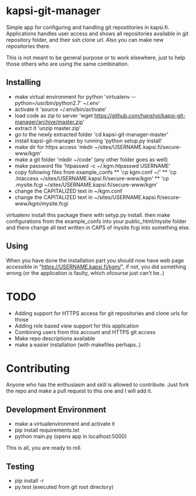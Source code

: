 # kapsi-git-manager
Simple app for configuring and handling git repostitories in kapsi.fi. Applications handles user access and shows all repositories available in
git repository folder, and their ssh clone url. Also you can make new repositories there.

This is not meant to be general purpose or to work elsewhere, just to help those others who are using the same combination.

## Installing

* make virtual environment for python 'virtualenv --python=/usr/bin/python2.7' ~/.env'
* activate it 'source ~/.env/bin/activate'
* load code as zip to server 'wget https://github.com/hanshoi/kapsi-git-manager/archive/master.zip'
* extract it 'unzip master.zip'
* go to the newly extracted folder 'cd kapsi-git-manager-master'
* install kapsi-git-manager by running 'python setup.py install'
* make dir for https access 'mkdir ~/sites/USERNAME.kapsi.fi/secure-www/kgm'
* make a git folder 'mkdir ~/code' (any other folder goes as well)
* make password file 'htpasswd -c ~/.kgm.htpasswd USERNAME'
* copy following files from example_confs
** 'cp kgm.conf ~/'
** 'cp .htaccess ~/sites/USERNAME.kapsi.fi/secure-www/kgm'
** 'cp .mysite.fcgi ~/sites/USERNAME.kapsi.fi/secure-www/kgm'
* change the CAPITALIZED text in ~/kgm.conf
* change the CAPITALIZED text in ~/sites/USERNAME.kapsi.fi/secure-www/kgm/mysite.fcgi

virtualenv install this package there with setyp.py install.
then make configurations from the example_confs into your public_html/mysite folder and there change all text written in CAPS of mysite.fcgi into something else.

## Using
When you have done the installation part you should now have web page accessible in "https://USERNAME.kapsi.fi/kgm/", if not, you did something wrong (or the application is faulty, which ofcourse just can't be..)

# TODO
* Adding support for HTTPS access for git repositories and clone urls for those
* Adding role based view support for this application
* Combining users from this account and HTTPS git access
* Make repo descriptions available
* make a easier installation (with makefiles perhaps..)

# Contributing
Anyone who has the enthusiasm and skill is allowed to contribute. Just fork the repo and make a pull request to this one and I will add it.

## Development Environment
* make a virtualenvironment and activate it
* pip install requirements.txt
* python main.py     (opens app in localhost:5000)

This is all, you are ready to roll.

## Testing
* pip install -r
* py.test  (executed from git root directory)